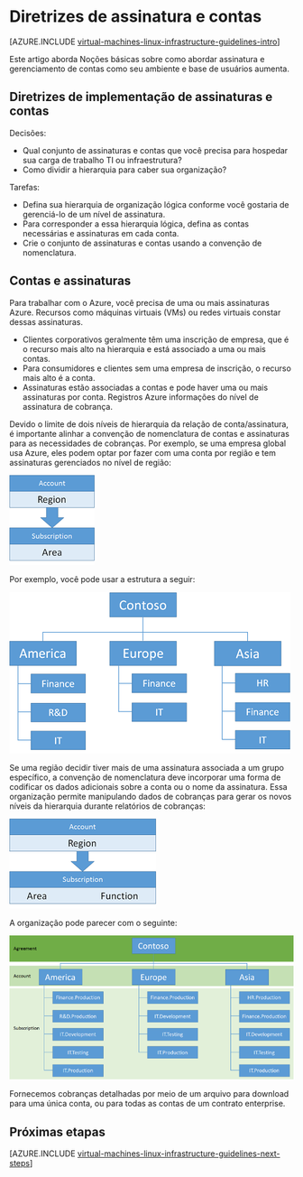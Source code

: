 <properties
    pageTitle="Diretrizes de contas e de assinatura | Microsoft Azure"
    description="Saiba mais sobre as diretrizes de design e implementação chaves para assinaturas e contas no Azure."
    documentationCenter=""
    services="virtual-machines-linux"
    authors="iainfoulds"
    manager="timlt"
    editor=""
    tags="azure-resource-manager"/>

<tags
    ms.service="virtual-machines-linux"
    ms.workload="infrastructure-services"
    ms.tgt_pltfrm="vm-linux"
    ms.devlang="na"
    ms.topic="article"
    ms.date="09/08/2016"
    ms.author="iainfou"/>

# <a name="subscription-and-accounts-guidelines"></a>Diretrizes de assinatura e contas

[AZURE.INCLUDE [virtual-machines-linux-infrastructure-guidelines-intro](../../includes/virtual-machines-linux-infrastructure-guidelines-intro.md)] 

Este artigo aborda Noções básicas sobre como abordar assinatura e gerenciamento de contas como seu ambiente e base de usuários aumenta.


## <a name="implementation-guidelines-for-subscriptions-and-accounts"></a>Diretrizes de implementação de assinaturas e contas

Decisões:

- Qual conjunto de assinaturas e contas que você precisa para hospedar sua carga de trabalho TI ou infraestrutura?
- Como dividir a hierarquia para caber sua organização?

Tarefas:

- Defina sua hierarquia de organização lógica conforme você gostaria de gerenciá-lo de um nível de assinatura.
- Para corresponder a essa hierarquia lógica, defina as contas necessárias e assinaturas em cada conta.
- Crie o conjunto de assinaturas e contas usando a convenção de nomenclatura.


## <a name="subscriptions-and-accounts"></a>Contas e assinaturas

Para trabalhar com o Azure, você precisa de uma ou mais assinaturas Azure. Recursos como máquinas virtuais (VMs) ou redes virtuais constar dessas assinaturas.

- Clientes corporativos geralmente têm uma inscrição de empresa, que é o recurso mais alto na hierarquia e está associado a uma ou mais contas.
- Para consumidores e clientes sem uma empresa de inscrição, o recurso mais alto é a conta.
- Assinaturas estão associadas a contas e pode haver uma ou mais assinaturas por conta. Registros Azure informações do nível de assinatura de cobrança.

Devido o limite de dois níveis de hierarquia da relação de conta/assinatura, é importante alinhar a convenção de nomenclatura de contas e assinaturas para as necessidades de cobranças. Por exemplo, se uma empresa global usa Azure, eles podem optar por fazer com uma conta por região e tem assinaturas gerenciados no nível de região:

![](./media/virtual-machines-common-infrastructure-service-guidelines/sub01.png)

Por exemplo, você pode usar a estrutura a seguir:

![](./media/virtual-machines-common-infrastructure-service-guidelines/sub02.png)

Se uma região decidir tiver mais de uma assinatura associada a um grupo específico, a convenção de nomenclatura deve incorporar uma forma de codificar os dados adicionais sobre a conta ou o nome da assinatura. Essa organização permite manipulando dados de cobranças para gerar os novos níveis da hierarquia durante relatórios de cobranças:

![](./media/virtual-machines-common-infrastructure-service-guidelines/sub03.png)

A organização pode parecer com o seguinte:

![](./media/virtual-machines-common-infrastructure-service-guidelines/sub04.png)

Fornecemos cobranças detalhadas por meio de um arquivo para download para uma única conta, ou para todas as contas de um contrato enterprise.


## <a name="next-steps"></a>Próximas etapas

[AZURE.INCLUDE [virtual-machines-linux-infrastructure-guidelines-next-steps](../../includes/virtual-machines-linux-infrastructure-guidelines-next-steps.md)] 